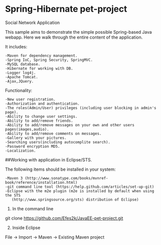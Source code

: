 # Spring-Hibernate pet-project
Social Network Application

This sample aims to demonstrate the simple possible Spring-based Java webapp. 
Here we walk through the entire content of the application.

It includes:

    -Maven for dependency management.
    -Spring IoC, Spring Security, SpringMVC.
    -MySQL database.
    -Hibernate for working with DB.
    -Logger log4j.
    -Apache Tomcat.
    -Ajax,JQuery.

Functionality:

    -New user registration.
    -Authorization and authentication.
    -The roles(Admin/User) privileges (including user blocking in admin's page).
    -Ability to change user settings.
    -Ability to add/remove friends.
    -Ability to add/remove messages on your own and other users pages(images,audio).
    -Ability to add/remove comments on messages.
    -Gallery with your pictures.
    -Searching users(including autocomplite search).
    -Password encryption MD5.
    -Localization.


##Working with application in Eclipse/STS.

The following items should be installed in your system:

    -Maven 3 (http://www.sonatype.com/books/mvnref-book/reference/installation.html)
    -git command line tool (https://help.github.com/articles/set-up-git)
    -Eclipse with the m2e plugin (m2e is installed by default when using the STS 
       (http://www.springsource.org/sts) distribution of Eclipse)


1) In the command line

git clone https://github.com/Efes2k/JavaEE-pet-project.git

2) Inside Eclipse

File -> Import -> Maven -> Existing Maven project

